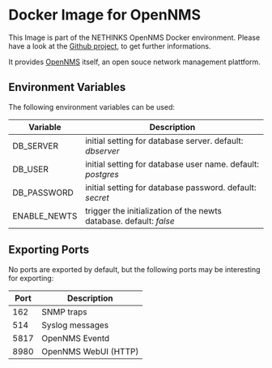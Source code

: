 # Docker Image for OpenNMS

This Image is part of the NETHINKS OpenNMS Docker environment. Please have a look at the [Github project](https://github.com/NETHINKS/opennms-docker-env), to get further informations.

It provides [OpenNMS](https://opennms.org "OpenNMS Website") itself, an open souce network management plattform. 


## Environment Variables
The following environment variables can be used:

| Variable     | Description |
|--------------|-------------|
| DB\_SERVER    | initial setting for database server. default: *dbserver* |
| DB\_USER      | initial setting for database user name. default: *postgres* |
| DB\_PASSWORD  | initial setting for database password. default: *secret* |
| ENABLE\_NEWTS | trigger the initialization of the newts database. default: *false* |


## Exporting Ports
No ports are exported by default, but the following ports may be interesting for exporting:

| Port | Description          |
|------|--------------------- |
| 162  | SNMP traps           |
| 514  | Syslog messages      |
| 5817 | OpenNMS Eventd       |
| 8980 | OpenNMS WebUI (HTTP) |
